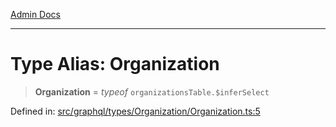 [Admin Docs](/)

***

# Type Alias: Organization

> **Organization** = *typeof* `organizationsTable.$inferSelect`

Defined in: [src/graphql/types/Organization/Organization.ts:5](https://github.com/Sourya07/talawa-api/blob/4e4298c85a0d2c28affa824f2aab7ec32b5f3ac5/src/graphql/types/Organization/Organization.ts#L5)
